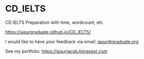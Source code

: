 # CD_IELTS
CD IELTS Preparation with time, wordcount, etc

https://jasurgraduate.github.io/CD_IELTS/

I would like to have your feedback via email: jasur@graduate.org

See my portfolio: https://jasurjacob.blogspot.com
